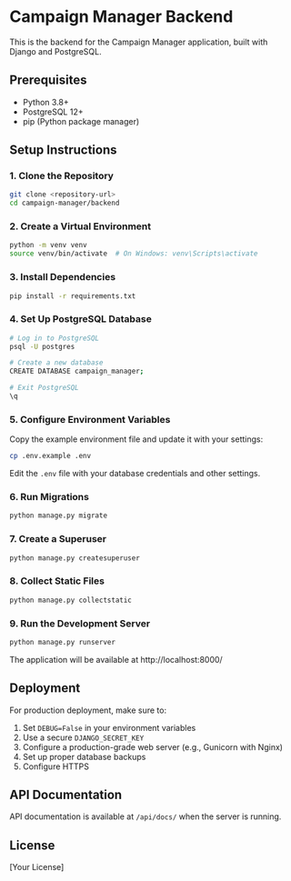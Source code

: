 # Campaign Manager Backend

This is the backend for the Campaign Manager application, built with Django and PostgreSQL.

## Prerequisites

- Python 3.8+
- PostgreSQL 12+
- pip (Python package manager)

## Setup Instructions

### 1. Clone the Repository

```bash
git clone <repository-url>
cd campaign-manager/backend
```

### 2. Create a Virtual Environment

```bash
python -m venv venv
source venv/bin/activate  # On Windows: venv\Scripts\activate
```

### 3. Install Dependencies

```bash
pip install -r requirements.txt
```

### 4. Set Up PostgreSQL Database

```bash
# Log in to PostgreSQL
psql -U postgres

# Create a new database
CREATE DATABASE campaign_manager;

# Exit PostgreSQL
\q
```

### 5. Configure Environment Variables

Copy the example environment file and update it with your settings:

```bash
cp .env.example .env
```

Edit the `.env` file with your database credentials and other settings.

### 6. Run Migrations

```bash
python manage.py migrate
```

### 7. Create a Superuser

```bash
python manage.py createsuperuser
```

### 8. Collect Static Files

```bash
python manage.py collectstatic
```

### 9. Run the Development Server

```bash
python manage.py runserver
```

The application will be available at http://localhost:8000/

## Deployment

For production deployment, make sure to:

1. Set `DEBUG=False` in your environment variables
2. Use a secure `DJANGO_SECRET_KEY`
3. Configure a production-grade web server (e.g., Gunicorn with Nginx)
4. Set up proper database backups
5. Configure HTTPS

## API Documentation

API documentation is available at `/api/docs/` when the server is running.

## License

[Your License]
